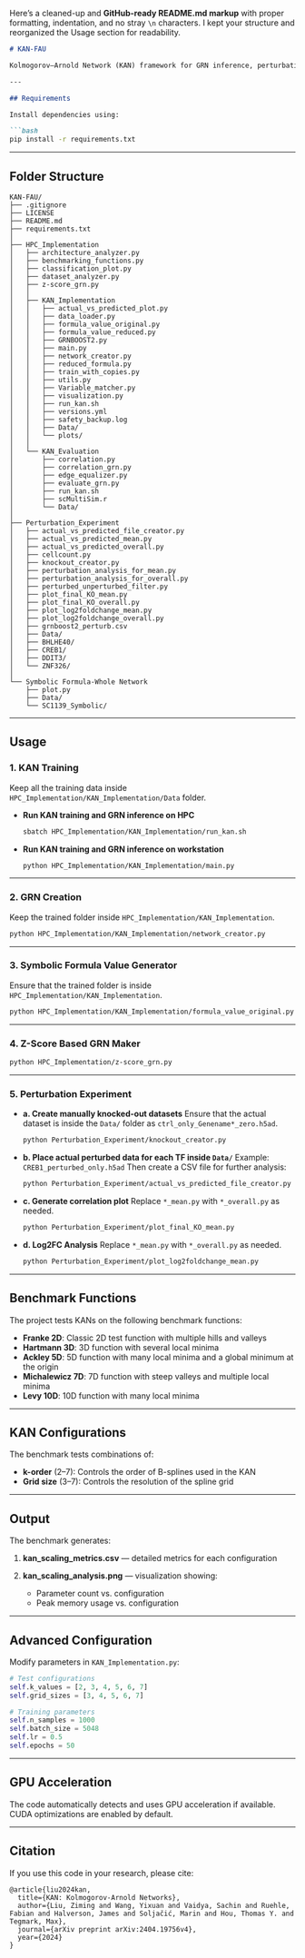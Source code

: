 Here’s a cleaned-up and **GitHub-ready README.md markup** with proper formatting, indentation, and no stray `\n` characters. I kept your structure and reorganized the Usage section for readability.

````markdown
# KAN-FAU

Kolmogorov–Arnold Network (KAN) framework for GRN inference, perturbation experiments, and HPC-based implementation.

---

## Requirements

Install dependencies using:

```bash
pip install -r requirements.txt
````

---

## Folder Structure

```text
KAN-FAU/
├── .gitignore
├── LICENSE
├── README.md
├── requirements.txt
│
├── HPC_Implementation
│   ├── architecture_analyzer.py
│   ├── benchmarking_functions.py
│   ├── classification_plot.py
│   ├── dataset_analyzer.py
│   ├── z-score_grn.py
│   │
│   ├── KAN_Implementation
│   │   ├── actual_vs_predicted_plot.py
│   │   ├── data_loader.py
│   │   ├── formula_value_original.py
│   │   ├── formula_value_reduced.py
│   │   ├── GRNBOOST2.py
│   │   ├── main.py
│   │   ├── network_creator.py
│   │   ├── reduced_formula.py
│   │   ├── train_with_copies.py
│   │   ├── utils.py
│   │   ├── Variable_matcher.py
│   │   ├── visualization.py
│   │   ├── run_kan.sh
│   │   ├── versions.yml
│   │   ├── safety_backup.log
│   │   ├── Data/
│   │   └── plots/
│   │
│   └── KAN_Evaluation
│       ├── correlation.py
│       ├── correlation_grn.py
│       ├── edge_equalizer.py
│       ├── evaluate_grn.py
│       ├── run_kan.sh
│       ├── scMultiSim.r
│       └── Data/
│
├── Perturbation_Experiment
│   ├── actual_vs_predicted_file_creator.py
│   ├── actual_vs_predicted_mean.py
│   ├── actual_vs_predicted_overall.py
│   ├── cellcount.py
│   ├── knockout_creator.py
│   ├── perturbation_analysis_for_mean.py
│   ├── perturbation_analysis_for_overall.py
│   ├── perturbed_unperturbed_filter.py
│   ├── plot_final_KO_mean.py
│   ├── plot_final_KO_overall.py
│   ├── plot_log2foldchange_mean.py
│   ├── plot_log2foldchange_overall.py
│   ├── grnboost2_perturb.csv
│   ├── Data/
│   ├── BHLHE40/
│   ├── CREB1/
│   ├── DDIT3/
│   └── ZNF326/
│
└── Symbolic Formula-Whole Network
    ├── plot.py
    ├── Data/
    └── SC1139_Symbolic/
```

---

## Usage

### 1. KAN Training

Keep all the training data inside `HPC_Implementation/KAN_Implementation/Data` folder.

* **Run KAN training and GRN inference on HPC**

  ```bash
  sbatch HPC_Implementation/KAN_Implementation/run_kan.sh
  ```

* **Run KAN training and GRN inference on workstation**

  ```bash
  python HPC_Implementation/KAN_Implementation/main.py
  ```

---

### 2. GRN Creation

Keep the trained folder inside `HPC_Implementation/KAN_Implementation`.

```bash
python HPC_Implementation/KAN_Implementation/network_creator.py
```

---

### 3. Symbolic Formula Value Generator

Ensure that the trained folder is inside `HPC_Implementation/KAN_Implementation`.

```bash
python HPC_Implementation/KAN_Implementation/formula_value_original.py
```

---

### 4. Z-Score Based GRN Maker

```bash
python HPC_Implementation/z-score_grn.py
```

---

### 5. Perturbation Experiment

* **a. Create manually knocked-out datasets**
  Ensure that the actual dataset is inside the `Data/` folder as
  `ctrl_only_Genename*_zero.h5ad`.

  ```bash
  python Perturbation_Experiment/knockout_creator.py
  ```

* **b. Place actual perturbed data for each TF inside `Data/`**
  Example: `CREB1_perturbed_only.h5ad`
  Then create a CSV file for further analysis:

  ```bash
  python Perturbation_Experiment/actual_vs_predicted_file_creator.py
  ```

* **c. Generate correlation plot**
  Replace `*_mean.py` with `*_overall.py` as needed.

  ```bash
  python Perturbation_Experiment/plot_final_KO_mean.py
  ```

* **d. Log2FC Analysis**
  Replace `*_mean.py` with `*_overall.py` as needed.

  ```bash
  python Perturbation_Experiment/plot_log2foldchange_mean.py
  ```

---

## Benchmark Functions

The project tests KANs on the following benchmark functions:

* **Franke 2D**: Classic 2D test function with multiple hills and valleys
* **Hartmann 3D**: 3D function with several local minima
* **Ackley 5D**: 5D function with many local minima and a global minimum at the origin
* **Michalewicz 7D**: 7D function with steep valleys and multiple local minima
* **Levy 10D**: 10D function with many local minima

---

## KAN Configurations

The benchmark tests combinations of:

* **k-order** (2–7): Controls the order of B-splines used in the KAN
* **Grid size** (3–7): Controls the resolution of the spline grid

---

## Output

The benchmark generates:

1. **kan\_scaling\_metrics.csv** — detailed metrics for each configuration
2. **kan\_scaling\_analysis.png** — visualization showing:

   * Parameter count vs. configuration
   * Peak memory usage vs. configuration

---

## Advanced Configuration

Modify parameters in `KAN_Implementation.py`:

```python
# Test configurations
self.k_values = [2, 3, 4, 5, 6, 7]
self.grid_sizes = [3, 4, 5, 6, 7]

# Training parameters
self.n_samples = 1000
self.batch_size = 5048
self.lr = 0.5
self.epochs = 50
```

---

## GPU Acceleration

The code automatically detects and uses GPU acceleration if available.
CUDA optimizations are enabled by default.

---

## Citation

If you use this code in your research, please cite:

```
@article{liu2024kan,
  title={KAN: Kolmogorov-Arnold Networks},
  author={Liu, Ziming and Wang, Yixuan and Vaidya, Sachin and Ruehle, Fabian and Halverson, James and Soljačić, Marin and Hou, Thomas Y. and Tegmark, Max},
  journal={arXiv preprint arXiv:2404.19756v4},
  year={2024}
}
```

